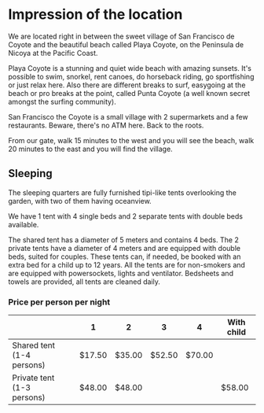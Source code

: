 # Impression of the location

We are located right in between the sweet village of San Francisco de Coyote and the beautiful beach called Playa Coyote, on the Peninsula de Nicoya at the Pacific Coast. 

Playa Coyote is a stunning and quiet wide beach with amazing sunsets. It's possible to swim, snorkel, rent canoes, do horseback riding, go sportfishing or just relax here. Also there are different breaks to surf, easygoing at the beach or pro breaks at the point, called Punta Coyote (a well known secret amongst the surfing community).

San Francisco the Coyote is a small village with 2 supermarkets and a few restaurants. Beware, there's no ATM here. Back to the roots.

From our gate, walk 15 minutes to the west and you will see the beach, walk 20 minutes to the east and you will find the village.

## Sleeping

The sleeping quarters are fully furnished tipi-like tents overlooking the garden, with two of them having oceanview.

We have 1 tent with 4 single beds and 2 separate tents with double beds available.

The shared tent has a diameter of 5 meters and contains 4 beds. The 2 private tents have a diameter of 4 meters and are equipped with double beds, suited for couples. These tents can, if needed, be booked with an extra bed for a child up to 12 years. All the tents are for non-smokers and are equipped with powersockets, lights and ventilator. Bedsheets and towels are provided, all tents are cleaned daily. 



### Price per person per night

|   |   |  1 |  2 |3   | 4  |With child   |
|---|---|---|---|---|---|---|
|Shared tent (1-4 persons)   |   |$17.50   |$35.00   |$52.50   |   $70.00|   |
|Private tent (1-3 persons)   |   |$48.00   | $48.00  | | | $58.00  |
